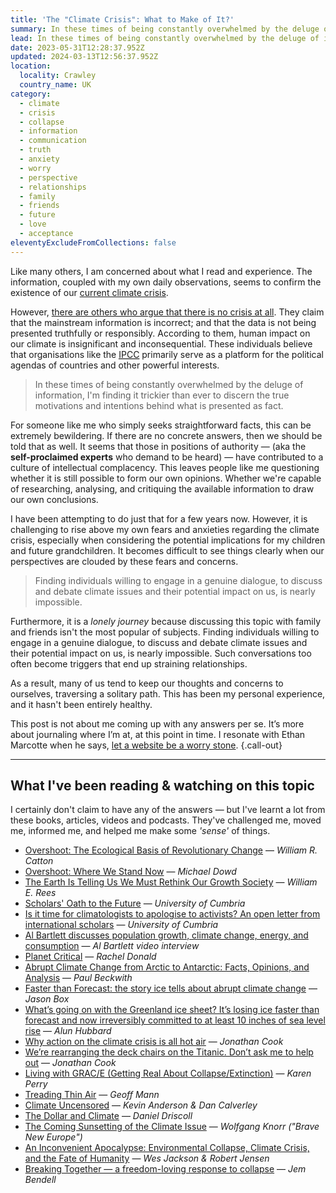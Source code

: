 ```yaml
---
title: 'The "Climate Crisis": What to Make of It?'
summary: In these times of being constantly overwhelmed by the deluge of information, I'm finding it trickier than ever to discern the true motivations and intentions behind what is presented as fact, with one such topic being the "climate crisis."
lead: In these times of being constantly overwhelmed by the deluge of information, I'm finding it trickier than ever to discern the true motivations and intentions behind what is presented as fact, with one such topic being the "<strong>climate crisis</strong>."
date: 2023-05-31T12:28:37.952Z
updated: 2024-03-13T12:56:37.952Z
location:
  locality: Crawley
  country_name: UK
category:
  - climate
  - crisis
  - collapse
  - information
  - communication
  - truth
  - anxiety
  - worry
  - perspective
  - relationships
  - family
  - friends
  - future
  - love
  - acceptance
eleventyExcludeFromCollections: false
---
```


Like many others, I am concerned about what I read and experience. The information, coupled with my own daily observations, seems to confirm the existence of our [current climate crisis](https://climate.nasa.gov/).

However, [there are others who argue that there is no crisis at all](https://www.aei.org/carpe-diem/there-is-no-climate-emergency-say-500-experts-in-letter-to-the-united-nations/). They claim that the mainstream information is incorrect; and that the data is not being presented truthfully or responsibly. According to them, human impact on our climate is insignificant and inconsequential. These individuals believe that organisations like the <abbr title="The Intergovernmental Panel on Climate Change.">[IPCC](https://www.ipcc.ch/)</abbr> primarily serve as a platform for the political agendas of countries and other powerful interests.

> In these times of being constantly overwhelmed by the deluge of information, I'm finding it trickier than ever to discern the true motivations and intentions behind what is presented as fact.

For someone like me who simply seeks straightforward facts, this can be extremely bewildering. If there are no concrete answers, then we should be told that as well. It seems that those in positions of authority — (aka the **self-proclaimed experts** who demand to be heard) — have contributed to a culture of intellectual complacency. This leaves people like me questioning whether it is still possible to form our own opinions. Whether we're capable of researching, analysing, and critiquing the available information to draw our own conclusions.

I have been attempting to do just that for a few years now. However, it is challenging to rise above my own fears and anxieties regarding the climate crisis, especially when considering the potential implications for my children and future grandchildren. It becomes difficult to see things clearly when our perspectives are clouded by these fears and concerns.

> Finding individuals willing to engage in a genuine dialogue, to discuss and debate climate issues and their potential impact on us, is nearly impossible.

Furthermore, it is a *lonely journey* because discussing this topic with family and friends isn't the most popular of subjects. Finding individuals willing to engage in a genuine dialogue, to discuss and debate climate issues and their potential impact on us, is nearly impossible. Such conversations too often become triggers that end up straining relationships.

As a result, many of us tend to keep our thoughts and concerns to ourselves, traversing a solitary path. This has been my personal experience, and it hasn't been entirely healthy.

This post is not about me coming up with any answers per se. It’s more about journaling where I’m at, at this point in time. I resonate with Ethan Marcotte when he says, [let a website be a worry stone](https://ethanmarcotte.com/wrote/let-a-website-be-a-worry-stone/). {.call-out}

***

## What I've been reading & watching on this topic

I certainly don't claim to have any of the answers &mdash; but I've learnt a lot from these books, articles, videos and podcasts. They've challenged me, moved me, informed me, and helped me make some *'sense'* of things.

* [Overshoot: The Ecological Basis of Revolutionary Change](https://www.goodreads.com/en/book/show/319810.Overshoot) &mdash; *William R. Catton*
* [Overshoot: Where We Stand Now](https://howtosavetheworld.ca/2021/09/21/overshoot-where-we-stand-now-guest-post-by-michael-dowd/) &mdash; *Michael Dowd*
* [The Earth Is Telling Us We Must Rethink Our Growth Society](https://thetyee.ca/Analysis/2020/04/06/The-Earth-Is-Telling-Us-We-Must-Rethink-Our-Growth-Society/) &mdash; *William E. Rees*
* [Scholars' Oath to the Future](http://iflas.blogspot.com/2022/11/scholars-oath-to-future.html) &mdash; *University of Cumbria*
* [Is it time for climatologists to apologise to activists? An open letter from international scholars](https://iflas.blogspot.com/2023/10/apologize.html) &mdash; *University of Cumbria*
* [Al Bartlett discusses population growth, climate change, energy, and consumption](https://youtu.be/F8ZJCtL6bPs) &mdash; *Al Bartlett video interview*
* [Planet Critical](https://www.planetcritical.com/) &mdash; *Rachel Donald*
* [Abrupt Climate Change from Arctic to Antarctic: Facts, Opinions, and Analysis](https://paulbeckwith.net/) &mdash; *Paul Beckwith*
* [Faster than Forecast: the story ice tells about abrupt climate change](https://www.sila.cool/book-faster-than-forecast/) — *Jason Box*
* [What’s going on with the Greenland ice sheet? It’s losing ice faster than forecast and now irreversibly committed to at least 10 inches of sea level rise](https://theconversation.com/whats-going-on-with-the-greenland-ice-sheet-its-losing-ice-faster-than-forecast-and-now-irreversibly-committed-to-at-least-10-inches-of-sea-level-rise-185590) &mdash; *Alun Hubbard*
* [Why action on the climate crisis is all hot air](https://jonathancook.substack.com/p/why-action-on-the-climate-crisis) &mdash; *Jonathan Cook*
* [We’re rearranging the deck chairs on the Titanic. Don’t ask me to help out](https://www.jonathan-cook.net/blog/2023-09-10/rearranging-deck-chairs-titanic/) &mdash; *Jonathan Cook*
* [Living with GRAC/E (Getting Real About Collapse/Extinction)](https://chickenfoot.substack.com/) &mdash; *Karen Perry*
* [Treading Thin Air](https://www.lrb.co.uk/the-paper/v45/n17/geoff-mann/treading-thin-air) &mdash; *Geoff Mann*
* [Climate Uncensored](https://climateuncensored.com/) &mdash; *Kevin Anderson & Dan Calverley*
* [The Dollar and Climate](https://www.phenomenalworld.org/analysis/the-dollar-and-climate/) &mdash; *Daniel Driscoll*
* [The Coming Sunsetting of the Climate Issue](https://braveneweurope.com/wolfgang-knorr-the-coming-sunsetting-of-the-climate-issue) — *Wolfgang Knorr ("Brave New Europe")*
* [An Inconvenient Apocalypse: Environmental Collapse, Climate Crisis, and the Fate of Humanity](https://robertwjensen.org/books/an-inconvenient-apocalypse/) &mdash; *Wes Jackson & Robert Jensen*
* [Breaking Together — a freedom-loving response to collapse](https://jembendell.com/2023/04/08/breaking-together-a-freedom-loving-response-to-collapse/) &mdash; *Jem Bendell*
